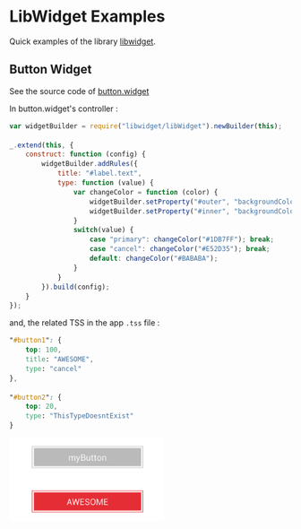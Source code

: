 # LibWidget Examples
Quick examples of the library [libwidget](https://github.com/KtorZ/libwidget). 

## Button Widget
See the source code of
[button.widget](https://github.com/KtorZ/libwidgetExamples/tree/master/app/widgets/button.widget)

In button.widget's controller : 
```javascript
var widgetBuilder = require("libwidget/libWidget").newBuilder(this);

_.extend(this, {
    construct: function (config) {
        widgetBuilder.addRules({
            title: "#label.text",
            type: function (value) {
                var changeColor = function (color) {
                    widgetBuilder.setProperty("#outer", "backgroundColor", color);
                    widgetBuilder.setProperty("#inner", "backgroundColor", color);
                }
                switch(value) {
                    case "primary": changeColor("#1DB7FF"); break;
                    case "cancel": changeColor("#E52D35"); break;
                    default: changeColor("#BABABA");
                }
            }
        }).build(config);
    }
});
```
and, the related TSS in the app `.tss` file :
```css
"#button1": {
    top: 100,
    title: "AWESOME",
    type: "cancel"
},

"#button2": {
    top: 20,
    type: "ThisTypeDoesntExist"
}
```

![button.widget](images/button.widget.png)





